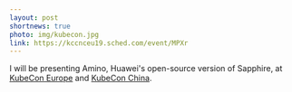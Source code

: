 ```yaml
---
layout: post
shortnews: true
photo: img/kubecon.jpg
link: https://kccnceu19.sched.com/event/MPXr
---
```


I will be presenting Amino, Huawei's open-source version of Sapphire,
at [KubeCon Europe](https://kccnceu19.sched.com/event/MPXr) and
[KubeCon China](https://sched.co/Nrlc).
